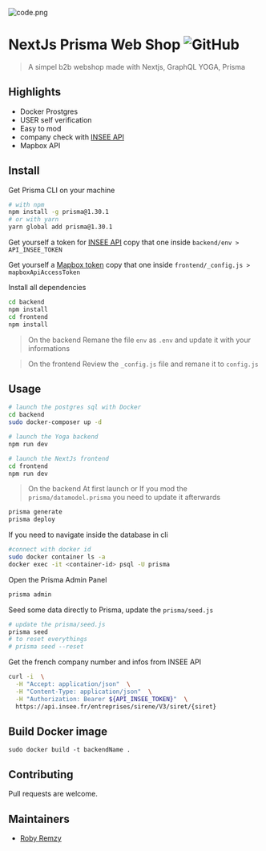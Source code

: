![code.png](https://upload.wikimedia.org/wikipedia/commons/thumb/8/8e/Nextjs-logo.svg/320px-Nextjs-logo.svg.png)

# NextJs Prisma Web Shop ![GitHub][li-badge]

> A simpel b2b webshop made with Nextjs, GraphQL YOGA, Prisma

## Highlights
  - Docker Prostgres
  - USER self verification
  - Easy to mod
  - company check with [INSEE API](https://api.insee.fr/)
  - Mapbox API

## Install

Get Prisma CLI on your machine

```bash
# with npm
npm install -g prisma@1.30.1
# or with yarn
yarn global add prisma@1.30.1
```

Get yourself a token for [INSEE API](https://api.insee.fr/)
copy that one inside `backend/env > API_INSEE_TOKEN`

Get yourself a [Mapbox token](https://www.mapbox.com/)
copy that one inside `frontend/_config.js > mapboxApiAccessToken`

Install all dependencies

```bash
cd backend 
npm install
cd frontend 
npm install
```

> On the backend
Remane the file `env` as `.env` and update it with your informations

> On the frontend
Review the `_config.js` file and remane it to `config.js`

## Usage
```bash
# launch the postgres sql with Docker
cd backend
sudo docker-composer up -d

# launch the Yoga backend
npm run dev

# launch the NextJs frontend
cd frontend
npm run dev
```

> On the backend
At first launch or If you mod the `prisma/datamodel.prisma` you need to update it afterwards

```bash
prisma generate
prisma deploy
```

If you need to navigate inside the database in cli

```bash
#connect with docker id
sudo docker container ls -a
docker exec -it <container-id> psql -U prisma
```

Open the Prisma Admin Panel

```bash
prisma admin
```

Seed some data directly to Prisma, update the `prisma/seed.js`

```bash
# update the prisma/seed.js
prisma seed
# to reset everythings 
# prisma seed --reset
```

Get the french company number and infos from INSEE API

```bash
curl -i  \
  -H "Accept: application/json"  \
  -H "Content-Type: application/json"  \
  -H "Authorization: Bearer ${API_INSEE_TOKEN}"  \
  https://api.insee.fr/entreprises/sirene/V3/siret/{siret}
```

## Build Docker image

`sudo docker build -t backendName . `

## Contributing
Pull requests are welcome.


## Maintainers

- [Roby Remzy][me]


[me]: https://github.com/RobyRemzy
[li-badge]: https://img.shields.io/github/license/RobyRemzy/NextJsShop